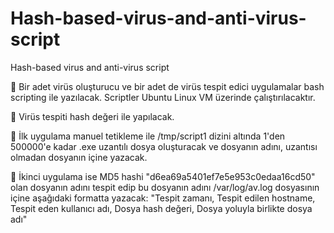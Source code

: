 # Hash-based-virus-and-anti-virus-script
Hash-based virus and anti-virus script 

 Bir adet virüs oluşturucu ve bir adet de virüs tespit edici uygulamalar bash scripting ile yazılacak. Scriptler Ubuntu Linux VM üzerinde çalıştırılacaktır.

 Virüs tespiti hash değeri ile yapılacak.

 İlk uygulama manuel tetikleme ile /tmp/script1 dizini altında 1&#39;den 500000&#39;e kadar .exe uzantılı dosya oluşturacak ve dosyanın adını, uzantısı olmadan dosyanın içine yazacak.

 İkinci uygulama ise MD5 hashi &quot;d6ea69a5401ef7e5e953c0edaa16cd50&quot; olan dosyanın adını tespit edip bu dosyanın adını /var/log/av.log dosyasının içine aşağıdaki formatta yazacak: "Tespit zamanı, Tespit edilen hostname, Tespit eden kullanıcı adı, Dosya hash değeri, Dosya yoluyla birlikte dosya adı"
